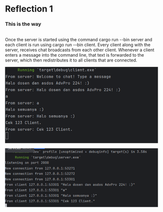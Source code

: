<h1>Reflection 1</h1>
<h3>This is the way</h3>
<br>Once the server is started using the command cargo run --bin server and each client is run using cargo run --bin client. Every client along with the server, receives chat broadcasts from each other client. Whenever a client enters a message into the command line, that text is forwarded to the server, which then redistributes it to all clients that are connected.</br>

![](static/img.png)  

![](static/img_1.png)  